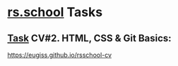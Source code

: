 # [rs.school](https://rs.school/) Tasks
## [Task](https://github.com/rolling-scopes-school/tasks/blob/master/tasks/cv/en/html-css-git.md) CV#2. HTML, CSS & Git Basics:
https://eugiss.github.io/rsschool-cv

